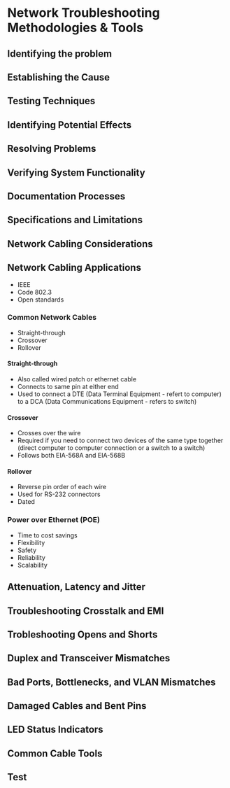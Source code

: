 # Network Troubleshooting Methodologies & Tools

## Identifying the problem



## Establishing the Cause



## Testing Techniques



## Identifying Potential Effects



## Resolving Problems



## Verifying System Functionality



## Documentation Processes



## Specifications and Limitations



## Network Cabling Considerations



## Network Cabling Applications

* IEEE
* Code 802.3
* Open standards

### Common Network Cables

* Straight-through
* Crossover
* Rollover

#### Straight-through

* Also called wired patch or ethernet cable
* Connects to same pin at either end
* Used to connect a DTE (Data Terminal Equipment - refert to computer) to a DCA (Data Communications Equipment - refers to switch)

#### Crossover

* Crosses over the wire
* Required if you need to connect two devices of the same type together (direct computer to computer connection or a switch to a switch)
* Follows both EIA-568A and EIA-568B

#### Rollover

* Reverse pin order of each wire
* Used for RS-232 connectors
* Dated

### Power over Ethernet (POE)

* Time to cost savings
* Flexibility
* Safety
* Reliability
* Scalability

## Attenuation, Latency and Jitter



## Troubleshooting Crosstalk and EMI



## Trobleshooting Opens and Shorts



## Duplex and Transceiver Mismatches



## Bad Ports, Bottlenecks, and VLAN Mismatches



## Damaged Cables and Bent Pins



## LED Status Indicators



## Common Cable Tools



## Test





